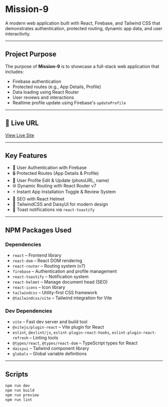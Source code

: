 # Mission-9

A modern web application built with React, Firebase, and Tailwind CSS that demonstrates authentication, protected routing, dynamic app data, and user interactivity.

---

## Project Purpose

The purpose of **Mission-9** is to showcase a full-stack web application that includes:

- Firebase authentication
- Protected routes (e.g., App Details, Profile)
- Data loading using React Router
- User reviews and interactions
- Realtime profile update using Firebase's `updateProfile`

---

## 🔗 Live URL

[View Live Site](https://your-live-site-url.com)

---

## Key Features

- 🔐 User Authentication with Firebase
- 🔒 Protected Routes (App Details & Profile)
- 👤 User Profile Edit & Update (photoURL, name)
- 🌐 Dynamic Routing with React Router v7
- ⚡ Instant App Installation Toggle & Review System
- 🧠 SEO with React Helmet
- 🎨 TailwindCSS and DaisyUI for modern design
- 🔔 Toast notifications via `react-toastify`

---

## NPM Packages Used

### **Dependencies**

- `react` – Frontend library
- `react-dom` – React DOM rendering
- `react-router` – Routing system (v7)
- `firebase` – Authentication and profile management
- `react-toastify` – Notification system
- `react-helmet` – Manage document head (SEO)
- `react-icons` – Icon library
- `tailwindcss` – Utility-first CSS framework
- `@tailwindcss/vite` – Tailwind integration for Vite

### **Dev Dependencies**

- `vite` – Fast dev server and build tool
- `@vitejs/plugin-react` – Vite plugin for React
- `eslint`, `@eslint/js`, `eslint-plugin-react-hooks`, `eslint-plugin-react-refresh` – Linting tools
- `@types/react`, `@types/react-dom` – TypeScript types for React
- `daisyui` – Tailwind component library
- `globals` – Global variable definitions

---

## Scripts

```bash
npm run dev
npm run build
npm run preview
npm run lint
```
